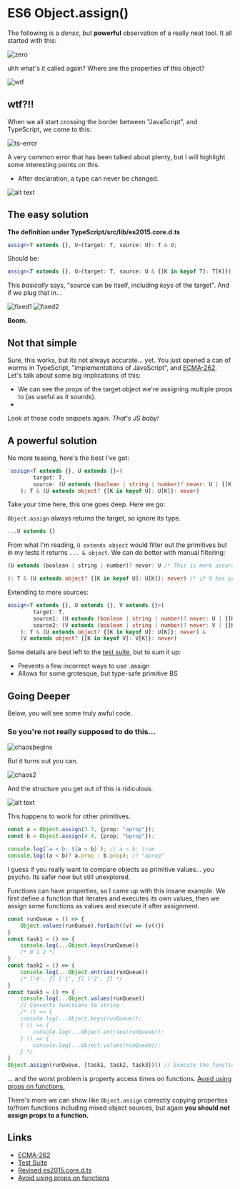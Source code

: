 # ES6 Object.assign()

The following is a *dense*, but **powerful** observation of a really neat tool. It all started with this:

![zero](0.png)

uhh what's it called again? Where are the properties of this object?

![wtf](1.png)

## **wtf?!!**  

When we all start crossing the border between "JavaScript", and TypeScript, we come to this:

![ts-error](image-5.png)

A very common error that has been talked about plenty, but I will highlight some interesting points on this.

- After declaration, a type can never be changed.

![alt text](image-6.png)

## The easy solution

**The definition under TypeScript/src/lib/es2015.core.d.ts**

```ts
assign<T extends {}, U>(target: T, source: U): T & U;
```

Should be:

```ts
assign<T extends {}, U>(target: T, source: U & {[K in keyof T]: T[K]}): T & U;
```

This *basically* says, "source can be itself, including *keys* of the target". And if we plug that in...

![fixed1](2.png) ![fixed2](image-4.png)

**Boom.**

## Not that simple

Sure, this works, but its not always accurate... yet. You just opened a can of worms in TypeScript, "implementations of JavaScript", and [ECMA-262](https://262.ecma-international.org/6.0/#sec-object.assign). Let's talk about some big implications of this:

- We can see the props of the target object we're assigning multiple props to (as useful as it sounds).
- 

Look at those code snippets again. *That's JS baby!*

## A powerful solution

No more teasing, here's the best I've got:

```ts
 assign<T extends {}, U extends {}>(
        target: T,
        source: (U extends (boolean | string | number)? never: U | {[K in keyof T]: T[K]}),
    ): T & (U extends object? {[K in keyof U]: U[K]}: never)
```

Take your time here, this one goes deep. Here we go:

`Object.assign` always returns the target, so ignore its type. 

```ts
...U extends {}
```

From what I'm reading, `U extends object` would filter out the primitives but in my tests it returns `... & object`. We can do better with manual filtering:

```ts
(U extends (boolean | string | number)? never: U /* This is more accurate, assigning an object without properties like primitives would result in nothing being assigned. */
```



```ts
): T & (U extends object? {[K in keyof U]: U[K]}: never) /* if U has props, return an intersection of those props. Also prevents intersections of source functions with the target. Only the target can be callable, and it can't be re-assigned with Object.assign(). */
```

Extending to more sources:

```ts
assign<T extends {}, U extends {}, V extends {}>(
        target: T,
        source1: (U extends (boolean | string | number)? never: U | {[K in keyof T]: T[K]}),
        source2: (V extends (boolean | string | number)? never: V | {[K in keyof T]: T[K]}),
    ): T & (U extends object? {[K in keyof U]: U[K]}: never) & 
    (V extends object? {[K in keyof V]: V[K]}: never)
```

Some details are best left to the [test suite](objectAssignPrimitives.ts), but to sum it up:

- Prevents a few incorrect ways to use .assign
- Allows for some grotesque, but type-safe primitive BS

## Going Deeper

Below, you will see some truly awful code.

### So you're not really supposed to do this...

![chaosbegins](image.png)

But it turns out you can.

![chaos2](image-1.png)

And the structure you get out of this is ridiculous.

![alt text](image-2.png)

This happens to work for other primitives.

```ts
const a = Object.assign(3.3, {prop: "aprop"});
const b = Object.assign(4.4, {prop: "bprop"});

console.log(`a < b: ${a < b}`); // a < b: true
console.log((a < b)? a.prop : b.prop); // "aprop"
```

I guess if you really want to compare objects as primitive values... you psycho. Its safer now but still unexplored.

Functions can have properties, so I came up with this insane example. We first define a function that iterates and executes its own values, then we assign some functions as values and execute it after assignment.

```ts
const runQueue = () => {
    Object.values(runQueue).forEach((v) => {v()})
}
const task1 = () => {
    console.log(...Object.keys(runQueue))
    /* 0 1 2 */
}
const task2 = () => {
    console.log(...Object.entries(runQueue))
    /* ['0', ƒ] ['1', ƒ] ['2', ƒ] */
}
const task3 = () => {
    console.log(...Object.values(runQueue))
    // Converts functions to string
    /* () => {
    console.log(...Object.keys(runQueue));
    } () => {
        console.log(...Object.entries(runQueue));
    } () => {
        console.log(...Object.values(runQueue));
    } */
}
Object.assign(runQueue, [task1, task2, task3])() // Execute the function returned by Object.assign()()
```

... and the worst problem is property access times on functions. [Avoid using props on functions.](https://gist.github.com/lord-xld3/2521a868e48d9a79270ef972054ed12b)

There's more we can show like `Object.assign` correctly copying properties to/from functions including mixed object sources, but again **you should not assign props to a function.**

## Links

- [ECMA-262](https://262.ecma-international.org/6.0/#sec-object.assign)
- [Test Suite](/objectAssignPrimitives.ts)
- [Revised es2015.core.d.ts](/es2015.core.d.ts)
- [Avoid using props on functions](https://gist.github.com/lord-xld3/2521a868e48d9a79270ef972054ed12b)